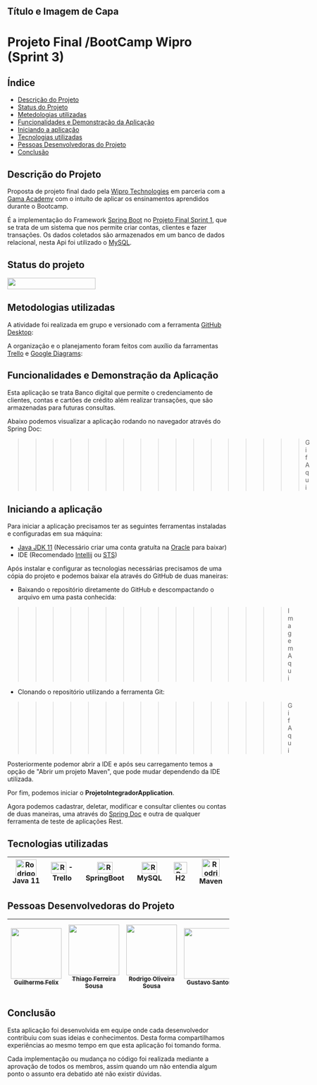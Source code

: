 ## Título e Imagem de Capa
<p align="center">

# Projeto Final /BootCamp Wipro (Sprint 3)
</p>

## Índice 

* [Descrição do Projeto](#descrição-do-projeto)
* [Status do Projeto](#status-do-projeto)
* [Metedologias utilizadas](#metodologias-utilizadas)
* [Funcionalidades e Demonstração da Aplicação](#funcionalidades-e-demonstração-da-aplicação)
* [Iniciando a aplicação](#iniciando-a-aplicação)
* [Tecnologias utilizadas](#tecnologias-utilizadas)
* [Pessoas Desenvolvedoras do Projeto](#pessoas-desenvolvedoras-do-projeto)
* [Conclusão](#conclusão)

## Descrição do Projeto

Proposta de projeto final dado pela [Wipro Technologies](https://www.wipro.com/pt-BR/) em parceria com a [Gama Academy](https://www.gama.academy) com o intuíto de aplicar os ensinamentos aprendidos durante o Bootcamp.

É a implementação do Framework [Spring Boot](https://spring.io/projects/spring-framework) no [Projeto Final Sprint 1](https://github.com/Rodrigo-osousa/Projeto-Final), que se trata de um sistema que nos permite criar contas, clientes e fazer transações. Os dados coletados são armazenados em um banco de dados relacional, nesta Api foi utilizado o [MySQL](https://www.mysql.com).



## Status do projeto

<img height="26
" width="200" src="https://img.shields.io/badge/STATUS-FINALIZADO-GREEN"/>


## Metodologias utilizadas
A atividade foi realizada em grupo e versionado com a ferramenta [GitHub Desktop](https://desktop.github.com):




A organização e o planejamento foram feitos com auxílio da farramentas  [Trello](https://trello.com/b/e9RDXLhP/projeto-final-conta-bancária) e [Google Diagrams](https://app.diagrams.net/#G1R-dqkWs_2qFdnDABxkvW1hjMlTgZ290f):





## Funcionalidades e Demonstração da Aplicação

Esta aplicação se trata Banco digital que permite o credenciamento de clientes, contas e cartões de crédito além realizar transações, que são armazenadas para futuras consultas.

Abaixo podemos visualizar a aplicação rodando no navegador através do Spring Doc:

>>>>>>>>>>>>>>>>>Gif Aqui


## Iniciando a aplicação

Para iniciar a aplicação precisamos ter as seguintes ferramentas instaladas e configuradas em sua máquina:

- [Java JDK 11](https://www.oracle.com/br/java/technologies/javase/jdk11-archive-downloads.html) (Necessário criar uma conta gratuíta na [Oracle](https://login.oracle.com/mysso/signon.jsp) para baixar)
- IDE (Recomendado [Intellij](https://www.jetbrains.com/pt-br/idea/) ou [STS](https://www.eclipse.org/downloads/))

Após instalar e configurar as tecnologias necessárias precisamos de uma cópia do projeto e podemos baixar ela através do GitHub de duas maneiras:

- Baixando o repositório diretamente do GitHub e descompactando o arquivo em uma pasta conhecida:

>>>>>>>>>>>>>>>>Imagem Aqui

- Clonando o repositório utilizando a ferramenta Git:

>>>>>>>>>>>>>>>>Gif Aqui

Posteriormente podemor abrir a IDE e após seu carregamento temos a opção de "Abrir um projeto Maven", que pode mudar dependendo da IDE utilizada.

Por fim, podemos iniciar o **ProjetoIntegradorApplication**.

Agora podemos cadastrar, deletar, modificar e consultar clientes ou contas de duas maneiras, uma através do [Spring Doc](https://springdoc.org) e outra de qualquer ferramenta de teste de aplicações Rest.


## Tecnologias utilizadas



|<img align="center" alt="Rodrigo-Java" height="38" width="47" src="https://cdn.jsdelivr.net/gh/devicons/devicon/icons/java/java-original-wordmark.svg">  Java 11 | <img align="center" alt="Rodrigo-Trello" height="26" width="35" src="https://cdn.jsdelivr.net/gh/devicons/devicon/icons/trello/trello-plain.svg"> - Trello |<img align="center" alt="Rodrigo-Trello" height="26" width="35" src="https://cdn.jsdelivr.net/gh/devicons/devicon/icons/spring/spring-original.svg">  SpringBoot |<img align="center" alt="Rodrigo-Trello" height="26" width="35" src="https://cdn.jsdelivr.net/gh/devicons/devicon/icons/mysql/mysql-original.svg">  MySQL | <img align="center" alt="Rodrigo-Trello" height="26" width="30" src="http://www.h2database.com/html/images/h2-logo-2.png">  H2 | <img align="center" alt="Rodrigo-Trello" height="40" width="40" src="https://w7.pngwing.com/pngs/130/892/png-transparent-apache-tomcat-apache-http-server-web-server-java-servlet-javaserver-pages-others-miscellaneous-text-logo-thumbnail.png">  Maven
| :---: | :---: | :---: | :---: | :---: | :---: |


 
## Pessoas Desenvolvedoras do Projeto
| [<img src="https://avatars.githubusercontent.com/u/57736435?v=4" width=115><br><sub>Guilherme Felix</sub>](https://www.linkedin.com/in/guilherme-felix-27765920a) | [<img src="https://avatars.githubusercontent.com/u/62018091?v=4" width=115><br><sub>Thiago Ferreira Sousa</sub>](https://github.com/ThiagoFerreiraSousa/) |  [<img src="https://avatars.githubusercontent.com/u/79177544?s=96&v=4" width=115><br><sub>Rodrigo Oliveira Sousa</sub>](https://www.linkedin.com/in/rodrigo-oliveira-sousa/) | [<img src="https://avatars.githubusercontent.com/u/13386106?v=4" width=115><br><sub>Gustavo Santos</sub>](https://github.com/gsantoss/) | [<img src="https://www.linkedin.com/in/marllonzuc/overlay/photo/" width=115><br><sub>Marllon Zucolotto de Almeida</sub>](https://www.linkedin.com/in/marllonzuc/) |
| :---: | :---: | :---: | :---: | :---: |
 
 
## Conclusão
 
Esta aplicação foi desenvolvida em equipe onde cada desenvolvedor contribuiu com suas ideias e conhecimentos. Desta forma compartilhamos experiências ao mesmo tempo em que esta aplicação foi tomando forma. 
  
Cada implementação ou mudança no código foi realizada mediante a aprovação de todos os membros, assim quando um não entendia algum ponto o assunto era debatido até não existir dúvidas.
